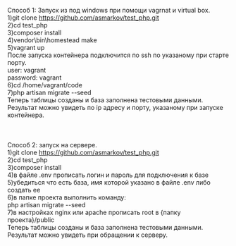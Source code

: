 Способ 1:
Запуск из под windows при помощи vagrnat и virtual box.<br>
1)git clone https://github.com/asmarkov/test_php.git<br>
2)cd test_php<br>
3)composer install<br>
4)vendor\bin\homestead make<br>
5)vagrant up<br>
После запуска контейнера подключится по ssh по указаному при старте порту.<br>
user: vagrant<br>
password: vagrant<br>
6)cd /home/vagrant/code<br>
7)php artisan migrate --seed<br>
Теперь таблицы созданы и база заполнена тестовыми данными.<br>
Результат можно увидеть по ip адресу и порту, указаному при запуске контейнера.
<br><br><br><br>
Способ 2:
запуск на сервере.<br>
1)git clone https://github.com/asmarkov/test_php.git<br>
2)cd test_php<br>
3)composer install<br>
4)в файле .env прописать логин и пароль для подключения к базе<br>
5)убедиться что есть база, имя которой указано в файле .env либо создать ее<br>
6)в папке проекта выполнить команду:<br>
php artisan migrate --seed<br>
7)в настройках nginx или apache прописать root в {папку проекта}/public<br>
Теперь таблицы созданы и база заполнена тестовыми данными.<br>
Результат можно увидеть при обращении к серверу.
